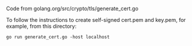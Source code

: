 Code from golang.org/src/crypto/tls/generate_cert.go

To follow the instructions to create self-signed cert.pem and key.pem, for example, from this directory:
```
go run generate_cert.go -host localhost
``` 

